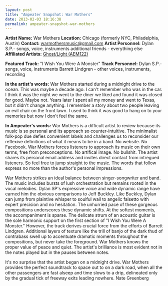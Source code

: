 ```yaml
---
layout: post
title: "Ampeater Snapshot: War Mothers"
date: 2013-02-03 18:16:38
permalink: ampeater-snapshot-war-mothers
---
```

**Artist Name:** War Mothers **Location:** Chicago (formerly NYC, Philadelphia, Austin) **Contact:** [warmothersmusic@gmail.com](mailto:warmothersmusic@gmail.com) **Artist Personnel:** Dylan S.P.- songs, voice, instruments additional friends - everything else **Affiliated Artists:** [Ghost/Light (AEM122)](http://ampeatermusic.com/aem122)

**Featured Track:** "I Wish You Were A Monster" **Track Personnel:** Dylan S.P.- songs, voice, instruments Barrett Lindgren - other voices, instruments, recording

**In the artist's words:** War Mothers started during a midnight drive to the ocean. This was maybe a decade ago. I can't remember who was in the car. I think it was the night we went to the diner we liked and found it was closed for good. Maybe not. Years later I spent all my money and went to Texas, but it didn't change anything. I remember a story about two people leaving an evil chair on the front lawn. I used to think it was good to hang on to your memories but now I don't feel the same.

**In Ampeater's words:** War Mothers is a difficult artist to review because its music is so personal and its approach so counter-intuitive. The minimalist folk-pop due defies convenient labels and challenges us to reconsider our reflexive definitions of what it means to be in a band. No website. No Facebook. War Mothers forces listeners to approach its music on their own terms, free from preconceptions. No artifical image. No bullshit. The artist shares its personal email address and invites direct contact from intregued listeners. So feel free to jump straight to the music. The words that follow express no more than the author's personal impressions.

War Mothers strikes an ideal balance between singer-songwriter and band. The music includes bursts of lush orchestration but remains rooted in the vocal melodies. Dylan SP's expressive voice and wide dynamic range have earned him the obvious comparisons to Jeff Buckley. Like Buckley, Dylan can jump from plaintive whisper to soulful wail to angelic falsetto with expert precision and no hesitation. The unhurried pace of these gorgeous compositions underscores these dynamic shifts. At the softest moments, the accompaniment is sparse. The delicate strum of an acoustic guitar is the sole harmonic support on the first section of "I Wish You Were A Monster." However, the track derives crucial force from the efforts of Barrett Lindgren. Additional layers of texture like the trill of banjo of the dark thud of contrabass swell up to accentuate dramatic moments throughout the compositions, but never take the foreground. War Mothers knows the proper value of peace and quiet. The artist's brilliance is most evident not in the notes played but in the pauses between notes.

It's no surprise that the artist began on a midnight drive. War Mothers provides the perfect soundtrack to space out to on a dark road, when all the other passengers are fast alseep and time slows to a drip, delineated only by the gradual tick of freeway exits leading nowhere. Nate Greenberg
  
  